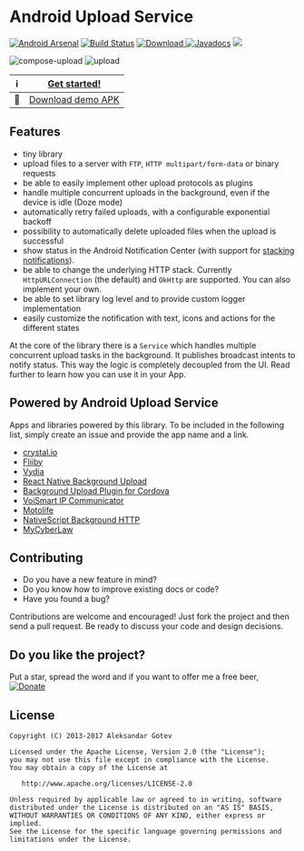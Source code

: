 Android Upload Service
======================

[![Android Arsenal](https://img.shields.io/badge/Android%20Arsenal-Android%20Upload%20Service-brightgreen.svg?style=flat)](http://android-arsenal.com/details/1/2161) [![Build Status](https://travis-ci.org/gotev/android-upload-service.svg?branch=master)](https://travis-ci.org/gotev/android-upload-service) [ ![Download](https://api.bintray.com/packages/gotev/maven/android-upload-service/images/download.svg) ](https://bintray.com/gotev/maven/android-upload-service/_latestVersion) [![Javadocs](http://javadoc.io/badge/net.gotev/uploadservice.svg)](http://javadoc.io/doc/net.gotev/uploadservice) <a href="http://www.methodscount.com/?lib=net.gotev%3Auploadservice%3A3.3"><img src="https://img.shields.io/badge/Methods and size-core: 658 | deps: 19372 | 91 KB-e91e63.svg"/></a>

![compose-upload](https://user-images.githubusercontent.com/16792495/28752871-de82540e-7529-11e7-9037-de86b8f0ca27.gif)
![upload](https://user-images.githubusercontent.com/16792495/28752872-de9a8894-7529-11e7-823a-e51eda59f5b7.gif)

| :information_source: | [Get started!](https://github.com/gotev/android-upload-service/wiki/Setup) |
|--|--|
| :iphone: | [Download demo APK](https://github.com/gotev/android-upload-service/releases/download/3.3.1/uploadservice-demo-debug.apk)|

## Features
* tiny library
* upload files to a server with `FTP`, `HTTP multipart/form-data` or binary requests
* be able to easily implement other upload protocols as plugins
* handle multiple concurrent uploads in the background, even if the device is idle (Doze mode)
* automatically retry failed uploads, with a configurable exponential backoff
* possibility to automatically delete uploaded files when the upload is successful
* show status in the Android Notification Center (with support for [stacking notifications](http://developer.android.com/training/wearables/notifications/stacks.html)).
* be able to change the underlying HTTP stack. Currently `HttpURLConnection` (the default) and `OkHttp` are supported. You can also implement your own.
* be able to set library log level and to provide custom logger implementation
* easily customize the notification with text, icons and actions for the different states

At the core of the library there is a `Service` which handles multiple concurrent upload tasks in the background. It publishes broadcast intents to notify status. This way the logic is completely decoupled from the UI. Read further to learn how you can use it in your App.

## Powered by Android Upload Service <a name="powered"></a>
Apps and libraries powered by this library. To be included in the following list, simply create an issue and provide the app name and a link.

- [crystal.io](https://play.google.com/store/apps/details?id=net.igenius.crystal)
- [Fliiby](https://play.google.com/store/apps/details?id=flii.by.app)
- [Vydia](https://play.google.com/store/apps/details?id=com.vydia.app)
- [React Native Background Upload](https://github.com/Vydia/react-native-background-upload)
- [Background Upload Plugin for Cordova](https://www.npmjs.com/package/cordova-plugin-background-upload)
- [VoiSmart IP Communicator](https://play.google.com/store/apps/details?id=com.voismart.softphone)
- [Motolife](https://play.google.com/store/apps/details?id=bg.motolife.app)
- [NativeScript Background HTTP](https://www.npmjs.com/package/nativescript-background-http)
- [MyCyberLaw](https://play.google.com/store/apps/details?id=com.mycyberlaw)

## Contributing <a name="contribute"></a>
* Do you have a new feature in mind?
* Do you know how to improve existing docs or code?
* Have you found a bug?

Contributions are welcome and encouraged! Just fork the project and then send a pull request. Be ready to discuss your code and design decisions.

## Do you like the project? <a name="donate"></a>
Put a star, spread the word and if you want to offer me a free beer, [![Donate](https://www.paypalobjects.com/en_US/i/btn/btn_donate_SM.gif)](https://www.paypal.com/cgi-bin/webscr?cmd=_donations&business=alexgotev%40gmail%2ecom&lc=US&item_name=Android%20Upload%20Service&item_number=AndroidUploadService&currency_code=EUR&bn=PP%2dDonationsBF%3abtn_donate_SM%2egif%3aNonHosted)

## License <a name="license"></a>

    Copyright (C) 2013-2017 Aleksandar Gotev

    Licensed under the Apache License, Version 2.0 (the "License");
    you may not use this file except in compliance with the License.
    You may obtain a copy of the License at

       http://www.apache.org/licenses/LICENSE-2.0

    Unless required by applicable law or agreed to in writing, software
    distributed under the License is distributed on an "AS IS" BASIS,
    WITHOUT WARRANTIES OR CONDITIONS OF ANY KIND, either express or implied.
    See the License for the specific language governing permissions and
    limitations under the License.
